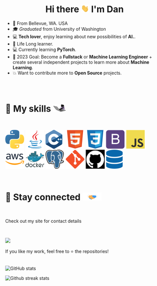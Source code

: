 <h1 align="center">Hi there <img src="assets/gif/hello.gif" width="25px" height="25px"> I'm Dan</h1>

- &#128205; From Bellevue, WA. USA
- &#127891; _Graduated_ from University of Washington
- &#128187; **Tech lover**, enjoy learning about new possibilities of **AI.**.
- &#128214; Life Long learner.
- &#128187; Currently learning **PyTorch**.
- &#127941; 2023 Goal: Become a **Fullstack** or **Machine Learning Engineer** + create several independent projects to learn more about **Machine Learning**.
- &#128165; Want to contribute more to **Open Source** projects.

<br><br>

<h1> &#128681; My skills <img src="assets/gif/cat-coding.gif" width="40px" height="25px"> </h1>

<br>

<i><img title="Python" alt="Python" src="assets/skills/python.svg"/></i>
<i><img title="Java" alt="Java" src="assets/skills/java.svg"/></i>
<i><img title="c++" alt="c++" src="assets/skills/c++.svg"/></i>
<i><img title="HTML" alt="HTML" src="assets/skills/html5.svg"/></i>
<i><img title="CSS" alt="CSS" src="assets/skills/css3.svg"/></i>
<i><img title="Bootstrap" alt="Bootstrap" src="assets/skills/bootstrap.svg"/></i>
<i><img title="JavaScript" alt="JavaScript" src="assets/skills/javascript.svg"/></i>
<i><img title="AWS" alt="AWS" src="assets/skills/aws.svg"/></i>
<i><img title="docker" alt="docker" src="assets/skills/docker.svg"/></i>
<i><img title="postgresql" alt="postgresql" src="assets/skills/postgresql.svg"/></i>
<i><img title="Git" alt="Git" src="assets/skills/git.svg"/></i>
<i><img title="GitHub" alt="GitHub" src="assets/skills/github.svg"/></i>
<i><img title="SQL" alt="sql" src="assets/skills/database.svg"/></i>

<br>

<h1> &#128681; Stay connected <img src="assets/gif/handshake.gif" width="60px" height="25px"> </h1>

<br>

Check out my site for contact details

<br>

[![](https://img.shields.io/badge/%20Dan%20Wang%20-blue?logo=github&logoColor=white)](https://github.com/topics/dan2380)

<summary>If you like my work, feel free to &#11088; the repositories!</summary>

<br>

![GitHub stats](https://github-readme-stats.vercel.app/api?username=dan2380&count_private=true&show_icons=true&include_all_commits=true)

![Github streak stats](https://github-readme-streak-stats.herokuapp.com/?user=dan2380)
